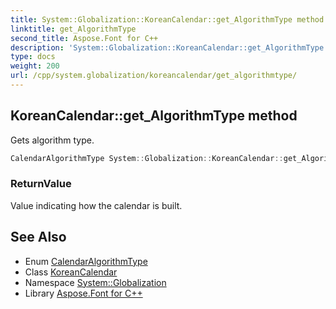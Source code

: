 ```yaml
---
title: System::Globalization::KoreanCalendar::get_AlgorithmType method
linktitle: get_AlgorithmType
second_title: Aspose.Font for C++
description: 'System::Globalization::KoreanCalendar::get_AlgorithmType method. Gets algorithm type in C++.'
type: docs
weight: 200
url: /cpp/system.globalization/koreancalendar/get_algorithmtype/
---
```

## KoreanCalendar::get_AlgorithmType method


Gets algorithm type.

```cpp
CalendarAlgorithmType System::Globalization::KoreanCalendar::get_AlgorithmType() const override
```


### ReturnValue

Value indicating how the calendar is built.

## See Also

* Enum [CalendarAlgorithmType](../../calendaralgorithmtype/)
* Class [KoreanCalendar](../)
* Namespace [System::Globalization](../../)
* Library [Aspose.Font for C++](../../../)
